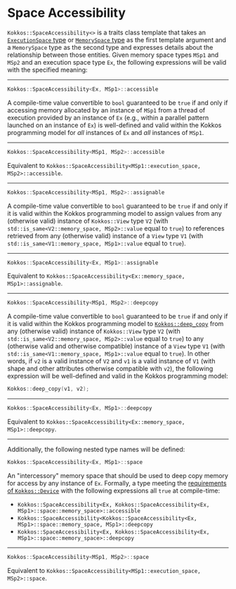 
# Space Accessibility

`Kokkos::SpaceAccessibility<>` is a traits class template that takes an [`ExecutionSpace` type](ExecutionSpaceConcept) or [`MemorySpace` type](MemorySpaceConcept) as the first template argument and a `MemorySpace` type as the second type and expresses details about the relationship between those entities.  Given memory space types `MSp1` and `MSp2` and an execution space type `Ex`, the following expressions will be valid with the specified meaning:

---

```c++
Kokkos::SpaceAccessibility<Ex, MSp1>::accessible
```

A compile-time value convertible to `bool` guaranteed to be `true` if and only if accessing memory allocated by an instance of `MSp1` from a thread of execution provided by an instance of `Ex` (e.g., within a parallel pattern launched on an instance of `Ex`) is well-defined and valid within the Kokkos programming model for *all* instances of `Ex` and *all* instances of `MSp1`.

---

```c++
Kokkos::SpaceAccessibility<MSp1, MSp2>::accessible
```

Equivalent to `Kokkos::SpaceAccessibility<MSp1::execution_space, MSp2>::accessible`.

---

```c++
Kokkos::SpaceAccessibility<MSp1, MSp2>::assignable
```

A compile-time value convertible to `bool` guaranteed to be `true` if and only if it is valid within the Kokkos programming model to assign values from  any (otherwise valid) instance of `Kokkos::View` type `V2` (with `std::is_same<V2::memory_space, MSp2>::value` equal to `true`) to references retrieved from any (otherwise valid) instance of a `View` type `V1` (with `std::is_same<V1::memory_space, MSp1>::value` equal to `true`).

---

```c++
Kokkos::SpaceAccessibility<Ex, MSp1>::assignable
```

Equivalent to `Kokkos::SpaceAccessibility<Ex::memory_space, MSp1>::assignable`.


---

```c++
Kokkos::SpaceAccessibility<MSp1, MSp2>::deepcopy
```

A compile-time value convertible to `bool` guaranteed to be `true` if and only if it is valid within the Kokkos programming model to [`Kokkos::deep_copy`](Kokkos%3A%3Adeep_copy) from any (otherwise valid) instance of `Kokkos::View` type `V2` (with `std::is_same<V2::memory_space, MSp2>::value` equal to `true`) to any (otherwise valid and otherwise compatible) instance of a `View` type `V1` (with `std::is_same<V1::memory_space, MSp1>::value` equal to `true`).  In other words, if `v2` is a valid instance of `V2` and `v1` is a valid instance of `V1` (with shape and other attributes otherwise compatible with `v2`), the following expression will be well-defined and valid in the Kokkos programming model:

```c++
Kokkos::deep_copy(v1, v2);
```

---

```c++
Kokkos::SpaceAccessibility<Ex, MSp1>::deepcopy
```

Equivalent to `Kokkos::SpaceAccessibility<Ex::memory_space, MSp1>::deepcopy`.


---


Additionally, the following nested type names will be defined:


```c++
Kokkos::SpaceAccessibility<Ex, MSp1>::space
```

An "intercessory" memory space that should be used to deep copy memory for access by any instance of `Ex`.  Formally, a type meeting the [requirements of `Kokkos::Device`](Kokkos%3A%3ADevice) with the following expressions all `true` at compile-time:

- `Kokkos::SpaceAccessibility<Ex, Kokkos::SpaceAccessibility<Ex, MSp1>::space::memory_space>::accessible`
- `Kokkos::SpaceAccessibility<Kokkos::SpaceAccessibility<Ex, MSp1>::space::memory_space, MSp1>::deepcopy`
- `Kokkos::SpaceAccessibility<Ex, Kokkos::SpaceAccessibility<Ex, MSp1>::space::memory_space>::deepcopy`

---

```c++
Kokkos::SpaceAccessibility<MSp1, MSp2>::space
```

Equivalent to `Kokkos::SpaceAccessibility<MSp1::execution_space, MSp2>::space`.